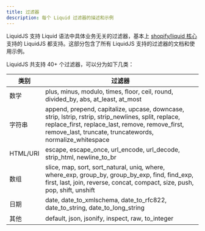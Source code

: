 ```yaml
---
title: 过滤器
description: 每个 Liquid 过滤器的描述和示例
---
```


LiquidJS 支持 Liquid 语法中具体业务无关的过滤器，基本上 [shopify/liquid 核心][shopify/liquid] 支持的 LiquidJS 都支持。这部分包含了所有 LiquidJS 支持的过滤器的文档和使用示例。

LiquidJS 共支持 40+ 个过滤器，可以分为如下几类：

类别 | 过滤器
--- | ---
数学 | plus, minus, modulo, times, floor, ceil, round, divided_by, abs, at_least, at_most
字符串 | append, prepend, capitalize, upcase, downcase, strip, lstrip, rstrip, strip_newlines, split, replace, replace_first, replace_last, remove, remove_first, remove_last, truncate, truncatewords, normalize_whitespace
HTML/URI | escape, escape_once, url_encode, url_decode, strip_html, newline_to_br
数组 | slice, map, sort, sort_natural, uniq, where, where_exp, group_by, group_by_exp, find, find_exp, first, last, join, reverse, concat, compact, size, push, pop, shift, unshift
日期 | date, date_to_xmlschema, date_to_rfc822, date_to_string, date_to_long_string
其他 | default, json, jsonify, inspect, raw, to_integer

[shopify/liquid]: https://github.com/Shopify/liquid
